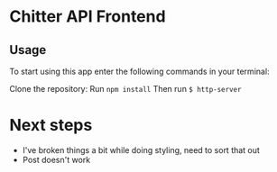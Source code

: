 # Chitter API Frontend

## Usage

To start using this app enter the following commands in your terminal:

Clone the repository:
Run `npm install`
Then run `$ http-server`

# Next steps

- I've broken things a bit while doing styling, need to sort that out
- Post doesn't work